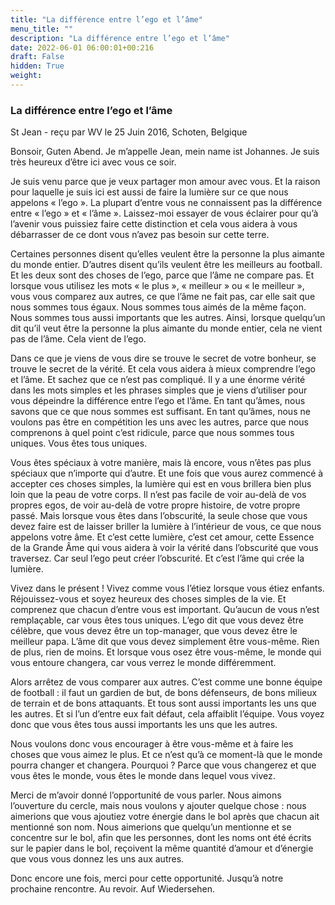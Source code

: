 ```yaml
---
title: "La différence entre l’ego et l’âme"
menu_title: ""
description: "La différence entre l’ego et l’âme"
date: 2022-06-01 06:00:01+00:216
draft: False
hidden: True
weight:
---
```

### La différence entre l’ego et l’âme

St Jean - reçu par WV le 25 Juin 2016, Schoten, Belgique

Bonsoir, Guten Abend. Je m’appelle Jean, mein name ist Johannes. Je suis très heureux d’être ici avec vous ce soir.

Je suis venu parce que je veux partager mon amour avec vous. Et la raison pour laquelle je suis ici est aussi de faire la lumière sur ce que nous appelons « l’ego ». La plupart d’entre vous ne connaissent pas la différence entre « l’ego » et « l’âme ». Laissez-moi essayer de vous éclairer pour qu’à l’avenir vous puissiez faire cette distinction et cela vous aidera à vous débarrasser de ce dont vous n’avez pas besoin sur cette terre.

Certaines personnes disent qu’elles veulent être la personne la plus aimante du monde entier. D’autres disent qu’ils veulent être les meilleurs au football. Et les deux sont des choses de l’ego, parce que l’âme ne compare pas. Et lorsque vous utilisez les mots « le plus », « meilleur » ou « le meilleur », vous vous comparez aux autres, ce que l’âme ne fait pas, car elle sait que nous sommes tous égaux. Nous sommes tous aimés de la même façon. Nous sommes tous aussi importants que les autres. Ainsi, lorsque quelqu’un dit qu’il veut être la personne la plus aimante du monde entier, cela ne vient pas de l’âme. Cela vient de l’ego.

Dans ce que je viens de vous dire se trouve le secret de votre bonheur, se trouve le secret de la vérité. Et cela vous aidera à mieux comprendre l’ego et l’âme. Et sachez que ce n’est pas compliqué. Il y a une énorme vérité dans les mots simples et les phrases simples que je viens d’utiliser pour vous dépeindre la différence entre l’ego et l’âme. En tant qu’âmes, nous savons que ce que nous sommes est suffisant. En tant qu’âmes, nous ne voulons pas être en compétition les uns avec les autres, parce que nous comprenons à quel point c’est ridicule, parce que nous sommes tous uniques. Vous êtes tous uniques.

Vous êtes spéciaux à votre manière, mais là encore, vous n’êtes pas plus spéciaux que n’importe qui d’autre. Et une fois que vous aurez commencé à accepter ces choses simples, la lumière qui est en vous brillera bien plus loin que la peau de votre corps. Il n’est pas facile de voir au-delà de vos propres egos, de voir au-delà de votre propre histoire, de votre propre passé. Mais lorsque vous êtes dans l’obscurité, la seule chose que vous devez faire est de laisser briller la lumière à l’intérieur de vous, ce que nous appelons votre âme. Et c’est cette lumière, c’est cet amour, cette Essence de la Grande Âme qui vous aidera à voir la vérité dans l’obscurité que vous traversez. Car seul l’ego peut créer l’obscurité. Et c’est l’âme qui crée la lumière.

Vivez dans le présent ! Vivez comme vous l’étiez lorsque vous étiez enfants. Réjouissez-vous et soyez heureux des choses simples de la vie. Et comprenez que chacun d’entre vous est important. Qu’aucun de vous n’est remplaçable, car vous êtes tous uniques. L’ego dit que vous devez être célèbre, que vous devez être un top-manager, que vous devez être le meilleur papa. L’âme dit que vous devez simplement être vous-même. Rien de plus, rien de moins. Et lorsque vous osez être vous-même, le monde qui vous entoure changera, car vous verrez le monde différemment.

Alors arrêtez de vous comparer aux autres. C’est comme une bonne équipe de football : il faut un gardien de but, de bons défenseurs, de bons milieux de terrain et de bons attaquants. Et tous sont aussi importants les uns que les autres. Et si l’un d’entre eux fait défaut, cela affaiblit l’équipe. Vous voyez donc que vous êtes tous aussi importants les uns que les autres.

Nous voulons donc vous encourager à être vous-même et à faire les choses que vous aimez le plus. Et ce n’est qu’à ce moment-là que le monde pourra changer et changera. Pourquoi ? Parce que vous changerez et que vous êtes le monde, vous êtes le monde dans lequel vous vivez.

Merci de m’avoir donné l’opportunité de vous parler. Nous aimons l’ouverture du cercle, mais nous voulons y ajouter quelque chose : nous aimerions que vous ajoutiez votre énergie dans le bol après que chacun ait mentionné son nom. Nous aimerions que quelqu’un mentionne et se concentre sur le bol, afin que les personnes, dont les noms ont été écrits sur le papier dans le bol, reçoivent la même quantité d’amour et d’énergie que vous vous donnez les uns aux autres.

Donc encore une fois, merci pour cette opportunité. Jusqu’à notre prochaine rencontre. Au revoir. Auf Wiedersehen.





